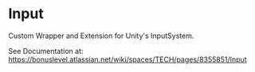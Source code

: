 # Input
Custom Wrapper and Extension for Unity's InputSystem.

See Documentation at: https://bonuslevel.atlassian.net/wiki/spaces/TECH/pages/8355851/Input
